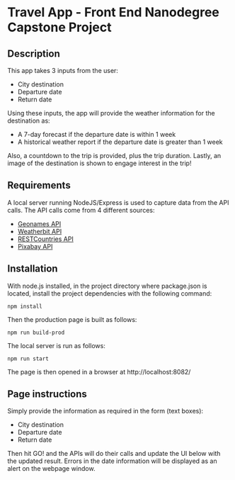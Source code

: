 # Travel App - Front End Nanodegree Capstone Project

## Description
This app takes 3 inputs from the user:
* City destination
* Departure date
* Return date

Using these inputs, the app will provide the weather information for the destination as:
* A 7-day forecast if the departure date is within 1 week
* A historical weather report if the departure date is greater than 1 week

Also, a countdown to the trip is provided, plus the trip duration.  Lastly, an image of the destination is shown to engage interest in the trip!

## Requirements

A local server running NodeJS/Express is used to capture data from the API calls.  The API calls come from 4 different sources:

* [Geonames API](http://www.geonames.org/)
* [Weatherbit API](https://www.weatherbit.io/)
* [RESTCountries API](https://restcountries.eu/)
* [Pixabay API](https://pixabay.com/)

## Installation

With node.js installed, in the project directory where package.json is located, install the project dependencies with the following command:


```
npm install
```

Then the production page is built as follows:

```
npm run build-prod
```

The local server is run as follows:

```
npm run start
```

The page is then opened in a browser at http://localhost:8082/

## Page instructions

Simply provide the information as required in the form (text boxes):

* City destination
* Departure date
* Return date

Then hit GO! and the APIs will do their calls and update the UI below with the updated result.  Errors in the date information will be displayed as an alert on the webpage window.
